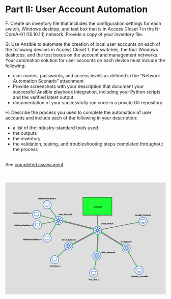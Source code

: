 # Part II: User Account Automation

F. Create an inventory file that includes the configuration settings for each switch, Windows desktop, and test box that is in Access Closet 1 in the N-CoreA-01 (10.10.1.1) network. Provide a copy of your inventory file.  

G. Use Ansible to automate the creation of local user accounts on each of the following devices in Access Closet 1: the switches, the four Windows desktops, and the test boxes on the account and management networks. Your automation solution for user accounts on each device must include the following:
- user names, passwords, and access levels as defined in the “Network Automation Scenario” attachment
- Provide screenshots with your description that document your successful Ansible playbook integration, including your Python scripts and the verified latest output. 
- documentation of your successfully run code in a private Git repository

H. Describe the process you used to complete the automation of user accounts and include each of the following in your description:
- a list of the industry-standard tools used
- the outputs
- the inventory
- the validation, testing, and troubleshooting steps completed throughout the process
<br><br>

 
See [completed assessment](assessment.md)
<br><br><br>
<div align="center">
  <img src="../access-closet-gns3.png" alt="gns3 closet" width="600">
</div>
